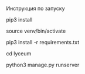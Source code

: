 Инструкция по запуску

pip3 install  

source venv/bin/activate  

pip3 install -r requirements.txt  

cd lyceum  

python3 manage.py runserver
